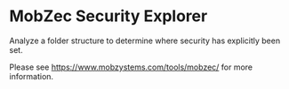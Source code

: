 # MobZec Security Explorer

Analyze a folder structure to determine where security has explicitly been set.

Please see https://www.mobzystems.com/tools/mobzec/ for more information.
